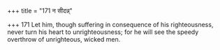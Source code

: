 +++
title = "171 न सीदन्न्"

+++
171	Let him, though suffering in consequence of his righteousness, never turn his heart to unrighteousness; for he will see the speedy overthrow of unrighteous, wicked men.